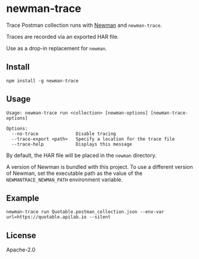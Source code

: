 # newman-trace

Trace Postman collection runs with [Newman](https://www.npmjs.com/package/newman) and `newman-trace`.

Traces are recorded via an exported HAR file.

Use as a drop-in replacement for `newman`.

## Install

```
npm install -g newman-trace
```

## Usage

```
Usage: newman-trace run <collection> [newman-options] [newman-trace-options]

Options:
  --no-trace              Disable tracing
  --trace-export <path>   Specify a location for the trace file
  --trace-help            Displays this message
```

By default, the HAR file will be placed in the `newman` directory.

A version of Newman is bundled with this project. To use a different version of Newman, set the executable path as the value of the `NEWMANTRACE_NEWMAN_PATH` environment variable.

## Example

```
newman-trace run Quotable.postman_collection.json --env-var url=https://quotable.apilab.io --silent
```

## License

Apache-2.0
